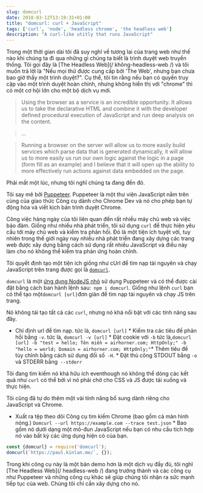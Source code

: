 ```yaml
---
slug: domcurl
date: 2018-03-12T13:19:31+01:00
title: "domcurl: curl + JavaScript"
tags: ['curl', 'node', 'headless chrome', 'the headless web']
description: "A curl-like utitly that runs JavaScript"
---
```



Trong một thời gian dài tôi đã suy nghĩ về tương lai của trang web như thế nào khi chúng ta đi qua những gì chúng ta biết là trình duyệt web truyền thống. Tôi gọi đây là [The Headless Web](/ không-headless-web /) và tôi muốn trả lời là "Nếu mọi thứ được cung cấp bởi 'The Web', nhưng bạn chưa bao giờ thấy một trình duyệt?". Cụ thể, tôi tin rằng nếu bạn có quyền truy cập vào một trình duyệt hoàn chỉnh, nhưng không hiển thị với "chrome" thì có một cơ hội lớn cho một bộ dịch vụ mới.

> Using the browser as a service is an incredible opportunity. It allows us to
> take the declarative HTML and combine it with the developer defined procedural
> execution of JavaScript and run deep analysis on the content.


> ...


> Running a browser on the server will allow us to more easily build services
> which parse data that is generated dynamically, it will allow us to more
> easily us run our own logic against the logic in a page (form fill as an
> example) and I believe that it will open up the ability to more effectively
> run actions against data embedded on the page.


Phải mất một lúc, nhưng tôi nghĩ chúng ta đang đến đó.

Tôi say mê bởi [Puppeteer](https://developers.google.com/web/tools/puppeteer/). Puppeteer là một thư viện JavaScript nằm trên cùng của giao thức Công cụ dành cho Chrome Dev và nó cho phép bạn tự động hóa và viết kịch bản trình duyệt Chrome.

Công việc hàng ngày của tôi liên quan đến rất nhiều máy chủ web và việc bảo đảm. Giống như nhiều nhà phát triển, tôi sử dụng `curl` để thực hiện yêu cầu tới máy chủ web và kiểm tra phản hồi. Đó là một tiện ích tuyệt vời, tuy nhiên trong thế giới ngày nay nhiều nhà phát triển đang xây dựng các trang web được xây dựng bằng cách sử dụng rất nhiều JavaScript và điều này làm cho nó không thể kiểm tra phản ứng hoàn chỉnh.

Tôi quyết định tạo một tiện ích giống như cUrl để tìm nạp tài nguyên và chạy JavaScript trên trang được gọi là [`domcurl`](https://www.npmjs.com/package/domcurl).

`domcurl` là một [ứng dụng NodeJS nhỏ](https://github.com/PaulKinlan/domcurl) sử dụng Puppeteer và có thể được cài đặt bằng cách ban hành lệnh sau:` npm i domcurl`. Giống như lệnh `curl` bạn có thể tạo một` domcurl [url] `đơn giản để tìm nạp tài nguyên và chạy JS trên trang.

Nó không tái tạo tất cả các `curl`, nhưng nó khá nổi bật với các tính năng sau đây.

* Chỉ định url để tìm nạp. tức là, `domcurl [url]` * Kiểm tra các tiêu đề phản hồi bằng `-v`. tức là, `domcurl -v [url]` * Đặt cookie với `-b` tức là,` domcurl [url] -b "test = hello; Tên miền = airhorner.com; HttpOnly;" -b "hello = world; Domain = airhorner.com; HttpOnly;" `* Thêm tiêu đề tùy chỉnh bằng cách sử dụng đối số` -H`. * Đặt thủ công STDOUT bằng `-o` và STDERR bằng` --stderr`

Tôi đang tìm kiếm nó khá hữu ích eventhough nó không thể dòng các kết quả như `curl` có thể bởi vì nó phải chờ cho CSS và JS được tải xuống và thực hiện.

Tôi cũng đã tự do thêm một vài tính năng bổ sung dành riêng cho JavaScript và Chrome.

* Xuất ra tệp theo dõi Công cụ tìm kiếm Chrome (bao gồm cả màn hình nóng.) `Domcurl --url https://example.com --trace test.json` * Bao gồm nó dưới dạng một mô-đun JavaScript nếu bạn có nhu cầu tích hợp nó vào bất kỳ các ứng dụng hiện có của bạn.


```javascript
const {domcurl} = require('domcurl');
domcurl(`https://paul.kinlan.me/`, {});
```


Trong khi công cụ này là một bản demo hơn là một dịch vụ đầy đủ, tôi nghĩ [The Headless Web](/ headless-web /) đang trưởng thành và các công cụ như Puppeteer và những công cụ khác sẽ giúp chúng tôi nhận ra sức mạnh tiếp tục của web. Chúng tôi chỉ cần xây dựng cho nó.